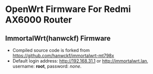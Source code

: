 
# OpenWrt Firmware For Redmi AX6000 Router

## ImmortalWrt(hanwckf) Firmware
- Compiled source code is forked from https://github.com/hanwckf/immortalwrt-mt798x
- Default login address: http://192.168.31.1 or http://immortalwrt.lan, username: __root__, password: _none_.
